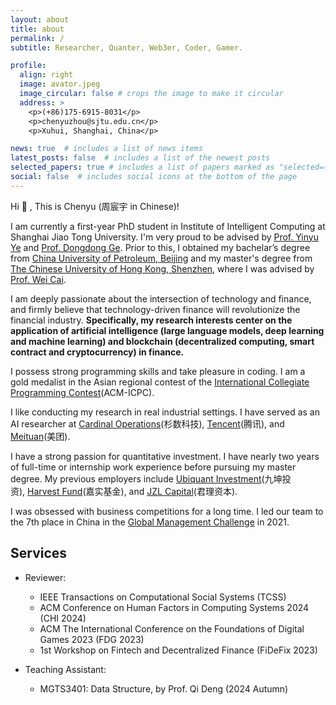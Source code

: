 ```yaml
---
layout: about
title: about
permalink: /
subtitle: Researcher, Quanter, Web3er, Coder, Gamer.

profile:
  align: right
  image: avator.jpeg
  image_circular: false # crops the image to make it circular
  address: >
    <p>(+86)175-6915-8031</p>
    <p>chenyuzhou@sjtu.edu.cn</p>
    <p>Xuhui, Shanghai, China</p>

news: true  # includes a list of news items
latest_posts: false  # includes a list of the newest posts
selected_papers: true # includes a list of papers marked as "selected={true}"
social: false  # includes social icons at the bottom of the page
---
```


Hi :wave: , This is Chenyu (周宸宇 in Chinese)!

I am currently a first-year PhD student in Institute of Intelligent Computing at Shanghai Jiao Tong University. I'm very proud to be advised by [Prof. Yinyu Ye](https://web.stanford.edu/~yyye/) and [Prof. Dongdong Ge](https://web.stanford.edu/~yyye/). Prior to this, I obtained my bachelar’s degree from [China University of Petroleum, Beijing](https://www.cup.edu.cn/) and my master's degree from [The Chinese University of Hong Kong, Shenzhen](https://www.cuhk.edu.cn/), where I was advised by [Prof. Wei Cai](https://faculty.washington.edu/weicaics/).

I am deeply passionate about the intersection of technology and finance, and firmly believe that technology-driven finance will revolutionize the financial industry. **Specifically, my research interests center on the application of artificial intelligence (large language models, deep learning and machine learning) and blockchain (decentralized computing, smart contract and cryptocurrency) in finance.**

I possess strong programming skills and take pleasure in coding. I am a gold medalist in the Asian regional contest of the [International Collegiate Programming Contest](https://icpc.global/)(ACM-ICPC).

I like conducting my research in real industrial settings. I have served as an AI researcher at [Cardinal Operations](https://www.shanshu.ai/)(杉数科技), [Tencent](https://www.tencent.com/en-us/)(腾讯), and [Meituan](https://www.meituan.com/)(美团).

I have a strong passion for quantitative investment. I have nearly two years of full-time or internship work experience before pursuing my master degree. My previous employers include [Ubiquant Investment](https://www.ubiquant.com/)(九坤投资), [Harvest Fund](https://www.jsfund.cn/)(嘉实基金), and [JZL Capital](https://www.jzlcapital.xyz/)(君理资本).

I was obsessed with business competitions for a long time. I led our team to the 7th place in China in the [Global Management Challenge](https://globalmanagementchallenge.com/) in 2021.

## Services
- Reviewer:
  - IEEE Transactions on Computational Social Systems (TCSS)
  - ACM Conference on Human Factors in Computing Systems 2024 (CHI 2024)
  - ACM The International Conference on the Foundations of Digital Games 2023 (FDG 2023)
  - 1st Workshop on Fintech and Decentralized Finance (FiDeFix 2023)

- Teaching Assistant:
  - MGTS3401: Data Structure, by Prof. Qi Deng (2024 Autumn) 